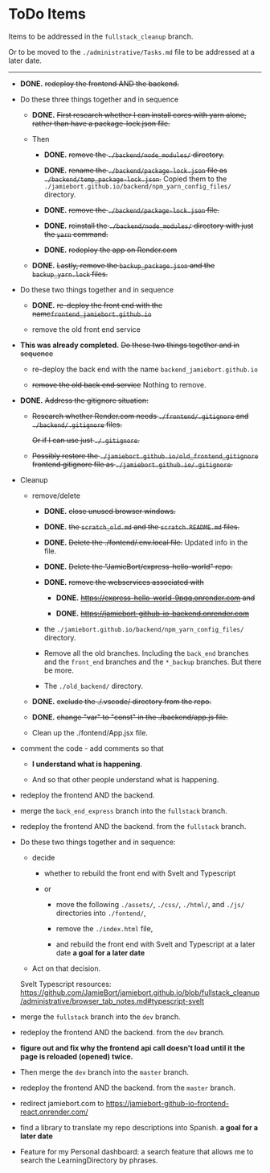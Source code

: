 # ToDo Items

Items to be addressed in the `fullstack_cleanup` branch.

Or to be moved to the `./administrative/Tasks.md` file to be addressed at a later date.

---

- **DONE.** ~~redeploy the frontend AND the backend.~~

- Do these three things together and in sequence

  - **DONE.** ~~First research whether I can install cores with yarn alone, rather than have a package-lock.json file.~~

  - Then

    - **DONE.** ~~remove the `./backend/node_modules/` directory.~~

    - **DONE.** ~~rename the `./backend/package-lock.json` file as `./backend/temp_package-lock.json`.~~ Copied them to the `./jamiebort.github.io/backend/npm_yarn_config_files/` directory.

    - **DONE.** ~~remove the `./backend/package-lock.json` file.~~

    - **DONE.** ~~reinstall the `./backend/node_modules/` directory with just the `yarn` command.~~

    - **DONE.** ~~redeploy the app on Render.com~~

  - **DONE.** ~~Lastly, remove the `backup_package.json` and the `backup_yarn.lock` files.~~

- Do these two things together and in sequence

  - **DONE.** ~~re-deploy the front end with the name`frontend_jamiebort.github.io`~~

  - remove the old front end service

- **This was already completed.** ~~Do these two things together and in sequence~~

  - re-deploy the back end with the name `backend_jamiebort.github.io`

  - ~~remove the old back end service~~ Nothing to remove.

- **DONE.** ~~Address the gitignore situation:~~

  - ~~Research whether Render.com needs `./frontend/.gitignore` and `./backend/.gitignore` files.~~

    ~~Or if I can use just `./.gitignore`.~~

  - ~~Possibly restore the `./jamiebort.github.io/old_frontend_gitignore` frontend gitignore file as `./jamiebort.github.io/.gitignore`.~~

- Cleanup

  - remove/delete

    - **DONE.** ~~close unused browser windows.~~

    - **DONE.** ~~the `scratch_old.md` and the `scratch.README.md` files.~~

    - **DONE.** ~~Delete the ./fontend/.env.local file.~~ Updated info in the file.

    - **DONE.** ~~Delete the "JamieBort/express-hello-world" repo.~~

    - **DONE.** ~~remove the webservices associated with~~

      - **DONE.** ~~https://express-hello-world-9pqq.onrender.com and~~

      - **DONE.** ~~https://jamiebort-github-io-backend.onrender.com~~

    - the `./jamiebort.github.io/backend/npm_yarn_config_files/` directory.

    - Remove all the old branches. Including the `back_end` branches and the `front_end` branches and the `*_backup` branches. But there be more.

    - The `./old_backend/` directory.

  - **DONE.** ~~exclude the ./.vscode/ directory from the repo.~~

  - **DONE.** ~~change "var" to "const" in the ./backend/app.js file.~~

  - Clean up the ./fontend/App.jsx file.

- comment the code - add comments so that

  - **I understand what is happening**.

  - And so that other people understand what is happening.

- redeploy the frontend AND the backend.

- merge the `back_end_express` branch into the `fullstack` branch.

- redeploy the frontend AND the backend. from the `fullstack` branch.

- Do these two things together and in sequence:

  - decide

    - whether to rebuild the front end with Svelt and Typescript

    - or

      - move the following `./assets/`, `./css/`, `./html/`, and `./js/` directories into `./fontend/`,

      - remove the `./index.html` file,

      - and rebuild the front end with Svelt and Typescript at a later date **a goal for a later date**

  - Act on that decision.

  Svelt Typescript resources: https://github.com/JamieBort/jamiebort.github.io/blob/fullstack_cleanup/administrative/browser_tab_notes.md#typescript-svelt

- merge the `fullstack` branch into the `dev` branch.

- redeploy the frontend AND the backend. from the `dev` branch.

- **figure out and fix why the frontend api call doesn't load until it the page is reloaded (opened) twice.**

- Then merge the `dev` branch into the `master` branch.

- redeploy the frontend AND the backend. from the `master` branch.

- redirect jamiebort.com to https://jamiebort-github-io-frontend-react.onrender.com/

- find a library to translate my repo descriptions into Spanish. **a goal for a later date**

- Feature for my Personal dashboard: a search feature that allows me to search the LearningDirectory by phrases.
